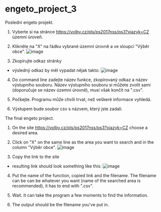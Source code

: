 # engeto_project_3
Poslední engeto projekt.
1. Vyberte si na stránce https://volby.cz/pls/ps2017nss/ps3?xjazyk=CZ územní úroveň.

2. Klikněte na "X" na řádku vybrané územní úrovně a ve sloupci "Výběr obce".
![image](https://user-images.githubusercontent.com/96142082/165354014-b7f90c25-e047-4aa2-a5d3-d83808a107b5.png)

3. Zkopírujte odkaz stránky 
- výsledný odkaz by měl vypadat nějak takto: ![image](https://user-images.githubusercontent.com/96142082/165354417-0e55d403-141b-4a5a-93f1-8b4c191161f3.png)

4. Do command line zadejte název funkce, zkopírovaný odkaz a název výstupního souboru. Název výstupního souboru si můžete zvolit sami (doporučuje se název územní úrovně), musí však končit na ".csv".

5. Počkejte. Programu může chvíli trvat, než veškeré informace vyhledá.

6. Výstupem bude soubor csv s názvem, který jste zadali.

The final engeto project.
1. On the site https://volby.cz/pls/ps2017nss/ps3?xjazyk=CZ choose a desired area.

2. Click on "X" on the same line as the area you want to search and in the column "Výběr obce".
![image](https://user-images.githubusercontent.com/96142082/165354014-b7f90c25-e047-4aa2-a5d3-d83808a107b5.png)

3. Copy the link to the site
- resulting link should look something like this: ![image](https://user-images.githubusercontent.com/96142082/165354417-0e55d403-141b-4a5a-93f1-8b4c191161f3.png)

4. Put the name of the function, copied link and the filename. The filename can be can be whatever you want (name of the searched area is recommended), it has to end with ".csv".

5. Wait. It can take the program a few moments to find the information.

6. The output should be the filename you've put in.
